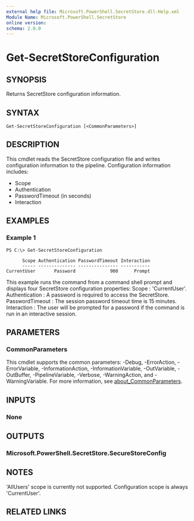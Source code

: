 ```yaml
---
external help file: Microsoft.PowerShell.SecretStore.dll-Help.xml
Module Name: Microsoft.PowerShell.SecretStore
online version:
schema: 2.0.0
---
```


# Get-SecretStoreConfiguration

## SYNOPSIS
Returns SecretStore configuration information.

## SYNTAX

```
Get-SecretStoreConfiguration [<CommonParameters>]
```

## DESCRIPTION
This cmdlet reads the SecretStore configuration file and writes configuration information to the pipeline.
Configuration information includes:

- Scope
- Authentication
- PasswordTimeout (in seconds)
- Interaction

## EXAMPLES

### Example 1
```
PS C:\> Get-SecretStoreConfiguration

      Scope Authentication PasswordTimeout Interaction
      ----- -------------- --------------- -----------
CurrentUser       Password             900      Prompt
```

This example runs the command from a command shell prompt and displays four SecretStore configuration properties: Scope : 'CurrentUser'.
Authentication : A password is required to access the SecretStore.
PasswordTimeout : The session password timeout time is 15 minutes.
Interaction : The user will be prompted for a password if the command is run in an interactive session.

## PARAMETERS

### CommonParameters
This cmdlet supports the common parameters: -Debug, -ErrorAction, -ErrorVariable, -InformationAction, -InformationVariable, -OutVariable, -OutBuffer, -PipelineVariable, -Verbose, -WarningAction, and -WarningVariable. For more information, see [about_CommonParameters](http://go.microsoft.com/fwlink/?LinkID=113216).

## INPUTS

### None
## OUTPUTS

### Microsoft.PowerShell.SecretStore.SecureStoreConfig
## NOTES
'AllUsers' scope is currently not supported. 
Configuration scope is always 'CurrentUser'.

## RELATED LINKS
